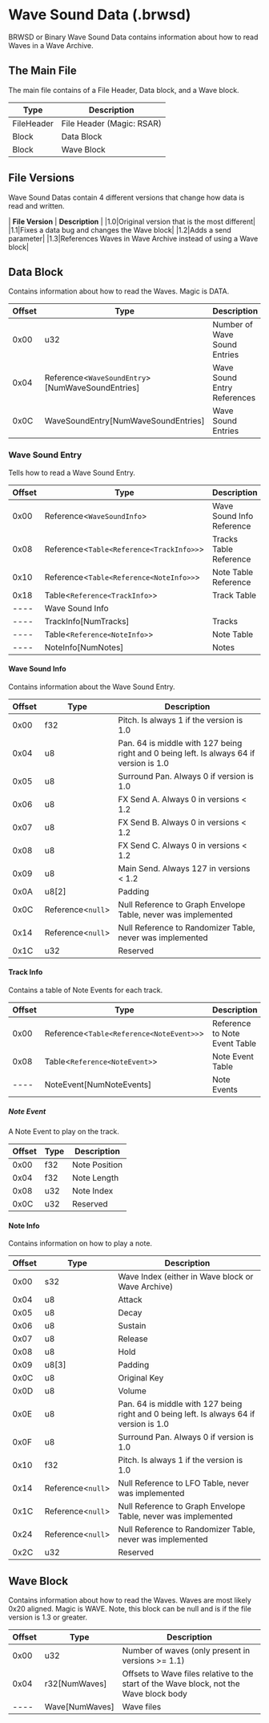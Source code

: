 # Wave Sound Data (.brwsd)
BRWSD or Binary Wave Sound Data contains information about how to read Waves in a Wave Archive.

## The Main File
The main file contains of a File Header, Data block, and a Wave block.

| **Type** | **Description** |
|----------|-----------------|
|FileHeader|File Header (Magic: RSAR)|
|Block|Data Block|
|Block|Wave Block|

## File Versions
Wave Sound Datas contain 4 different versions that change how data is read and written.

| **File Version** | **Description** |
|1.0|Original version that is the most different|
|1.1|Fixes a data bug and changes the Wave block|
|1.2|Adds a send parameter|
|1.3|References Waves in Wave Archive instead of using a Wave block|

## Data Block
Contains information about how to read the Waves. Magic is DATA.

| **Offset** | **Type** | **Description** |
|------------|----------|-----------------|
|0x00|u32|Number of Wave Sound Entries|
|0x04|Reference<`WaveSoundEntry`>[NumWaveSoundEntries]|Wave Sound Entry References|
|0x0C|WaveSoundEntry[NumWaveSoundEntries]|Wave Sound Entries|

### Wave Sound Entry
Tells how to read a Wave Sound Entry.

| **Offset** | **Type** | **Description** |
|------------|----------|-----------------|
|0x00|Reference<`WaveSoundInfo`>|Wave Sound Info Reference|
|0x08|Reference<`Table<Reference<TrackInfo>>`>|Tracks Table Reference|
|0x10|Reference<`Table<Reference<NoteInfo>>`>|Note Table Reference|
|0x18|Table<`Reference<TrackInfo>`>|Track Table|
|----|Wave Sound Info|
|----|TrackInfo[NumTracks]|Tracks|
|----|Table<`Reference<NoteInfo>`>|Note Table|
|----|NoteInfo[NumNotes]|Notes|

#### Wave Sound Info
Contains information about the Wave Sound Entry.

| **Offset** | **Type** | **Description** |
|------------|----------|-----------------|
|0x00|f32|Pitch. Is always 1 if the version is 1.0|
|0x04|u8|Pan. 64 is middle with 127 being right and 0 being left. Is always 64 if version is 1.0|
|0x05|u8|Surround Pan. Always 0 if version is 1.0|
|0x06|u8|FX Send A. Always 0 in versions < 1.2|
|0x07|u8|FX Send B. Always 0 in versions < 1.2|
|0x08|u8|FX Send C. Always 0 in versions < 1.2|
|0x09|u8|Main Send. Always 127 in versions < 1.2|
|0x0A|u8[2]|Padding|
|0x0C|Reference<`null`>|Null Reference to Graph Envelope Table, never was implemented|
|0x14|Reference<`null`>|Null Reference to Randomizer Table, never was implemented|
|0x1C|u32|Reserved|

#### Track Info
Contains a table of Note Events for each track.

| **Offset** | **Type** | **Description** |
|------------|----------|-----------------|
|0x00|Reference<`Table<Reference<NoteEvent>>`>|Reference to Note Event Table|
|0x08|Table<`Reference<NoteEvent>`>|Note Event Table|
|----|NoteEvent[NumNoteEvents]|Note Events|

##### Note Event
A Note Event to play on the track.

| **Offset** | **Type** | **Description** |
|------------|----------|-----------------|
|0x00|f32|Note Position|
|0x04|f32|Note Length|
|0x08|u32|Note Index|
|0x0C|u32|Reserved|

#### Note Info
Contains information on how to play a note.

| **Offset** | **Type** | **Description** |
|------------|----------|-----------------|
|0x00|s32|Wave Index (either in Wave block or Wave Archive)|
|0x04|u8|Attack|
|0x05|u8|Decay|
|0x06|u8|Sustain|
|0x07|u8|Release|
|0x08|u8|Hold|
|0x09|u8[3]|Padding|
|0x0C|u8|Original Key|
|0x0D|u8|Volume|
|0x0E|u8|Pan. 64 is middle with 127 being right and 0 being left. Is always 64 if version is 1.0|
|0x0F|u8|Surround Pan. Always 0 if version is 1.0|
|0x10|f32|Pitch. Is always 1 if the version is 1.0|
|0x14|Reference<`null`>|Null Reference to LFO Table, never was implemented|
|0x1C|Reference<`null`>|Null Reference to Graph Envelope Table, never was implemented|
|0x24|Reference<`null`>|Null Reference to Randomizer Table, never was implemented|
|0x2C|u32|Reserved|

## Wave Block
Contains information about how to read the Waves. Waves are most likely 0x20 aligned. Magic is WAVE. Note, this block can be null and is if the file version is 1.3 or greater.

| **Offset** | **Type** | **Description** |
|------------|----------|-----------------|
|0x00|u32|Number of waves (only present in versions >= 1.1)|
|0x04|r32[NumWaves]|Offsets to Wave files relative to the start of the Wave block, not the Wave block body|
|----|Wave[NumWaves]|Wave files|